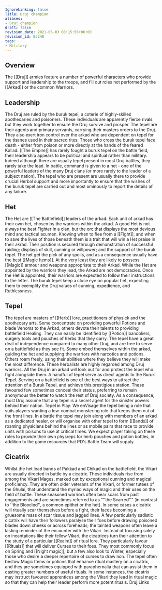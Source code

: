```yaml
---
IgnoreLinking: false
Title: Druj champion
aliases:
- Druj_champion
draft: false
revision_date: 2021-05-03 08:15:56+00:00
revision_id: 83248
tags:
- Military
---
```


## Overview
The [[Druj]] armies feature a number of powerful characters who provide support and leadership to the troops, and fill out roles not performed by the [[Arkad]] or the common Warriors.
## Leadership
The Druj are ruled by the buruk tepel, a coterie of highly-skilled apothecaries and poisoners. These individuals are apparently fierce rivals but they work together to ensure the Druj survive and prosper. The tepel are their agents and primary servants, carrying their masters orders to the Druj. They also exert iron control over the arkad who are dependent on tepel for the tisanes used in their sacred rites. Those who cross the buruk tepel face death - either from poison or more directly at the hands of the feared Kallad.
[[The Empire]] has rarely fought a buruk tepel on the battle field, their leadership appears to be political and spiritual rather than military. Indeed although there are usually tepel present in most Druj battles, they rarely take the lead. In battle, command is given to a het - one of the powerful leaders of the many Druj clans (or more rarely to the leader of a subject nation). The tepel who are present are usually there to provide crucial Herbal support and more importantly to ensure that the wishes of the buruk tepel are carried out and most ominously to report the details of any failure.
## Het
The Het are [[The Battlefield]] leaders of the arkad. Each unit of arkad has their own het, chosen by the warriors within the arkad. A good Het is not always the best Fighter in a clan, but the orc that displays the most devious mind and tactical acumen. Knowing when to flee from a [[Fight]], and when to save the lives of those beneath them is a trait that will win a Het praise in their akrad. Their position is secured through demonstration of successful raiding; displays of skill, cunning or willpower; and the support of the buruk tepel.
The het get the pick of any spoils, and as a consequence usually have the best [[Magic Items]]. At the very least they are likely to possess [[Magic]] armour and weapons appropriate to their Arkad.
While the Het are appointed by the warriors they lead, the Arkad are not democracies. Once the Het is appointed, their warriors are expected to follow their instructions to the letter. The buruk tepel keep a close eye on popular het, expecting them to exemplify the Druj values of cunning, expedience, and Ruthlessness.
## Tepel
The tepel are masters of [[Herb]] lore, practitioners of physick and the apothecary arts. Some concentrate on providing powerful Potions and blade Venoms to the Arkad, others devote their talents to providing battlefield Healing. They can easily be identified by [[Potion]] bandoliers, surgery tools and pouches of herbs that they carry. The tepel have a great deal of independence compared to many other Druj, and are free to serve on a battlefield as they see fit. Some embed themselves within the arkad, guiding the het and supplying the warriors with narcotics and potions. Others roam freely, using their abilities where they believe they will make the most difference.
These herbalists are highly regarded among Druj warriors. All the Druj in an arkad will look out for and protect the tepel who fight alongside them. A handful of tepel serve as direct agents to the Buruk Tepel. Serving on a battlefield is one of the best ways to attract the attention of a Buruk Tepel, and achieve this prestigious station. These favoured few sometimes conceal their status, preferring to remain anonymous the better to watch the rest of Druj society. As a consequence, most Druj assume that any tepel is a secret agent for the sinister powers behind their nation.
Tepel in Play: We enVisage the tepel being a role that suits players wanting a low-combat monstering role that keeps them out of the front lines. In a battle the tepel may join along with members of an arkad as a dedicated healer, or will organise with other tepel to form [[Bands]] of roaming physicians behind the lines or as mobile pairs that race to provide units with poisons to use at critical times.
We expect player taking on these roles to provide their own physreps for herb pouches and potion bottles, in addition to the game resources that PD's Battle Team will supply.
## Cicatrix
Whilst the het lead bands of Pakkad and Chikad on the battlefield, the Vikari are usually directed in battle by a cicatrix. These individuals rise from among the Vikari Mages, marked out by exceptional cunning and magical proficiency. They are often older veterans of the Vikari, or former tutees of the Ghulai, that understand the myriad ways of magic and their uses on the field of battle. These seasoned warriors often bear scars from past engagements and are sometimes referred to as "''the Scarred''" (in contrast to ''the Bloodied'', a common epithet or the het). In some cases a cicatrix will ritually scar themselves before a fight, their faces becoming a gruesome mass of scar tissue and jagged lines. A few particularly sadistic cicatrix will have their followers paralyse their foes before drawing poisoned blades down cheeks or across foreheads; the tainted weapons often leave a lasting reminder of the encounter with the Vikari.
Instead of focusing solely on incantations like their fellow Vikari, the cicatrices turn their attention to the study of a particular [[Realm]] of ritual lore. They particularly favour [[Rituals]] that will deliver Curses to their foes. They most commonly focus on Spring and [[Night magic]], but a few also look to Winter, especially those who desire a deeper repertoire of curses to draw non. 
The tepel often bestow Magic Items or potions that enhance ritual mastery on a cicatrix, and they are sometimes equipped with  paraphernalia that can assist them in casting greater numbers of useful rituals. In some instances, the cicatrix may instruct favoured apprentices among the Vikari they lead in ritual magic so that they can help their leader perform more potent rituals.
Druj Links
